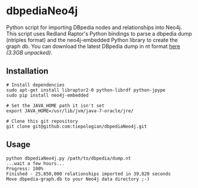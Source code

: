 dbpediaNeo4j
============

Python script for importing DBpedia nodes and relationships into Neo4j.  
This script uses Redland Raptor's Python bindings to parse a dbpedia dump (ntriples format) and the neo4j-embedded Python library to create the graph db. You can download the latest DBpedia dump in nt format [here](http://downloads.dbpedia.org/3.9/en/mappingbased_properties_cleaned_en.nt.bz2) *(3.3GB unpacked)*.


## Installation
```
# Install dependencies
sudo apt-get install libraptor2-0 python-librdf python-jpype
sudo pip install neo4j-embedded

# Set the JAVA_HOME path it isn't set
export JAVA_HOME=/usr/lib/jvm/java-7-oracle/jre/

# Clone this git repository
git clone git@github.com:tiepologian/dbpediaNeo4j.git
```


## Usage
```
python dbpediaNeo4j.py /path/to/dbpedia/dump.nt
...wait a few hours...
Progress: 100%
Finished - 25,850,000 relationships imported in 39,820 seconds
Move dbpedia-graph.db to your Neo4j data directory ;-)
```
